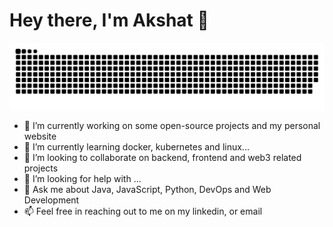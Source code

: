 # Hey there, I'm Akshat 👋 

<img align="center" src="https://github.com/Akshat-Mishra101/Akshat-Mishra101/blob/main/Images/grid-snake.svg" alt="commit grid snake">

- 🔭 I’m currently working on some open-source projects and my personal website
- 🌱 I’m currently learning docker, kubernetes and linux...
- 👯 I’m looking to collaborate on backend, frontend and web3 related projects 
- 🤔 I’m looking for help with ...
- 💬 Ask me about Java, JavaScript, Python, DevOps and Web Development
- 📫 Feel free in reaching out to me on my linkedin, or email

